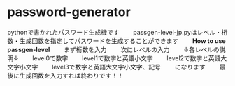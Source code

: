 # password-generator
pythonで書かれたパスワード生成機です　　
passgen-level-jp.pyはレベル・桁数・生成回数を指定してパスワードを生成することができます　　
**How to use passgen-level**　　
まず桁数を入力　　
次にレベルの入力　　
↓各レベルの説明↓　　
level0で数字　　
level1で数字と英語小文字　　
level2で数字と英語大文字小文字　　
level3で数字と英語大文字小文字、記号　　
になります　　
最後に生成回数を入力すれば終わりです！！　　
